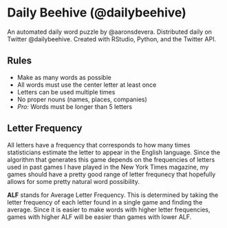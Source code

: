# Daily Beehive (@dailybeehive)
An automated daily word puzzle by @aaronsdevera. Distributed daily on Twitter @dailybeehive. Created with RStudio, Python, and the Twitter API.
## Rules
- Make as many words as possible
- All words must use the center letter at least once
- Letters can be used multiple times
- No proper nouns (names, places, companies)
- *Pro:* Words must be longer than 5 letters

## Letter Frequency
All letters have a frequency that corresponds to how many times statisticians estimate the letter to appear in the English language. Since the algorithm that generates this game depends on the frequencies of letters used in past games I have played in the New York Times magazine, my games should have a pretty good range of letter frequnecy that hopefully allows for some pretty natural word possibility.

**ALF** stands for Average Letter Frequency. This is determined by taking the letter frequency of each letter found in a single game and finding the average. Since it is easier to make words with higher letter frequencies, games with higher ALF will be easier than games with lower ALF.
